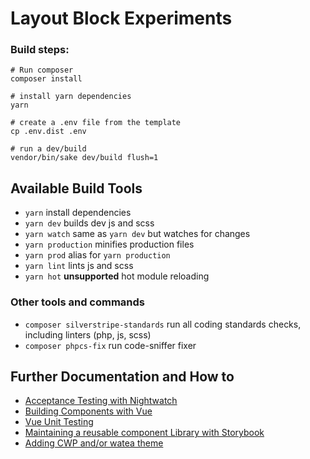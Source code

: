 # Layout Block Experiments

### Build steps:
```
# Run composer
composer install

# install yarn dependencies
yarn

# create a .env file from the template
cp .env.dist .env

# run a dev/build
vendor/bin/sake dev/build flush=1
```

## Available Build Tools

* `yarn` install dependencies
* `yarn dev` builds dev js and scss
* `yarn watch` same as `yarn dev` but watches for changes
* `yarn production` minifies production files
* `yarn prod` alias for `yarn production`
* `yarn lint` lints js and scss
* `yarn hot` **unsupported** hot module reloading

### Other tools and commands

* `composer silverstripe-standards` run all coding standards checks, including linters (php, js, scss)
* `composer phpcs-fix` run code-sniffer fixer

## Further Documentation and How to
* [Acceptance Testing with Nightwatch](docs/nightwatch.md)
* [Building Components with Vue](docs/vue.md)
* [Vue Unit Testing](docs/vuetest.md)
* [Maintaining a reusable component Library with Storybook](docs/storybook.md)
* [Adding CWP and/or watea theme](docs/cwp.md)
